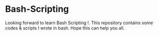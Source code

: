 # Bash-Scripting
Looking forward to learn Bash Scripting !. This repository contains some codes &amp; scripts I wrote in bash. Hope this can help you all.
